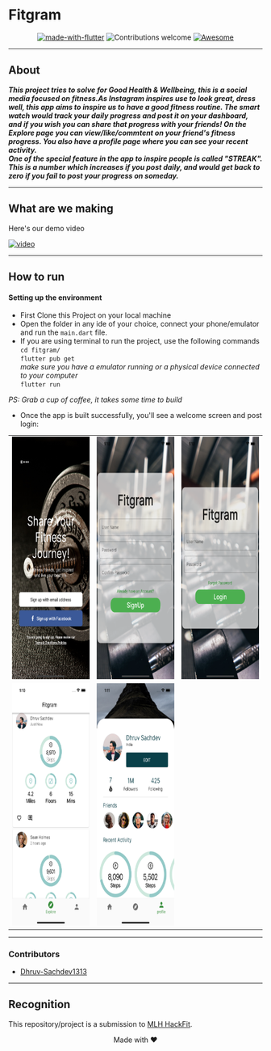 # Fitgram


<center>

[![made-with-flutter](https://img.shields.io/badge/Made%20with-Flutter-blue)](https://www.python.org/)
![Contributions welcome](https://img.shields.io/badge/contributions-welcome-orange.svg)
[![Awesome](https://cdn.rawgit.com/sindresorhus/awesome/d7305f38d29fed78fa85652e3a63e154dd8e8829/media/badge.svg)](https://github.com/sindresorhus/awesome#readme)

</center>

<hr>

## About

*__This project tries to solve for Good Health & Wellbeing, this is a social media focused on fitness.As Instagram inspires use to look great, dress well, this app aims to inspire us to have a good fitness routine. The smart watch would track your daily progress and post it on your dashboard, and if you wish you can share that progress with your friends! On the Explore page you can view/like/commtent on your friend's fitness progress. You also have a profile page where you can see your recent activity.__*  
*__One of the special feature in the app to inspire people is called "STREAK". This is a number which increases if you post daily, and would get back to zero if you fail to post your progress on someday.__* 

<hr>

## What are we making

Here's our demo video

[![video](https://img.youtube.com/vi/mKNpqt8nPXE/0.jpg)](https://youtu.be/mKNpqt8nPXE)

<hr>

## How to run

#### Setting up the environment

- First Clone this Project on your local machine 
- Open the folder in any ide of your choice, connect your phone/emulator and run the `main.dart` file.
- If you are using terminal to run the project, use the following commands  
`cd fitgram/`  
 `flutter pub get`  
*make sure you have a emulator running or a physical device connected to your computer*  
 `flutter run`


*PS: Grab a cup of coffee, it takes some time to build*

- Once the app is built successfully, you'll see a welcome screen and post login:
<p  align = "center">
 <table>
   <tr>
    <td><img src="display/1.png" width=270 height=480></td>
    <td><img src="display/2.png" width=270 height=480></td>
    <td><img src="display/3.png" width=270 height=480></td>
  </tr>
  <tr>
<td><img src="display/5.png" width=270 height=480></td>
    <td><img src="display/6.png" width=270 height=480></td>
    <!-- <td><img src="display/4.png" width=270 height=480></td> -->
  </tr>
</table>
</p>

<hr>

### Contributors
- [Dhruv-Sachdev1313](https://github.com/Dhruv-Sachdev1313)
<hr>

## Recognition
This repository/project is a submission to [MLH HackFit](https://organize.mlh.io/participants/events/7563-hackfit).

<center>
<footer>
Made with ❤️
</footer>
</center>
